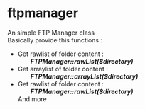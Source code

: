 # ftpmanager
An simple FTP Manager class  
Basically provide this functions :  
*  Get rawlist of folder content :  
 &ensp;&ensp;&ensp;&ensp;***FTPManager::rawList($directory)***    
*  Get arraylist of folder content :  
 &ensp;&ensp;&ensp;&ensp;***FTPManager::arrayList($directory)***   
*  Get rawlist of folder content :  
 &ensp;&ensp;&ensp;&ensp;***FTPManager::rawList($directory)***  
And more 
